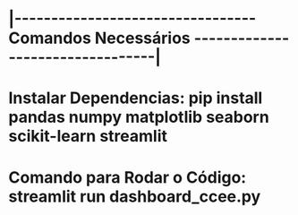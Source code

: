 |--------------------------------- Comandos Necessários ---------------------------------|
=========================================================================================
Instalar Dependencias: pip install pandas numpy matplotlib seaborn scikit-learn streamlit
=========================================================================================
Comando para Rodar o Código: streamlit run dashboard_ccee.py
=========================================================================================
